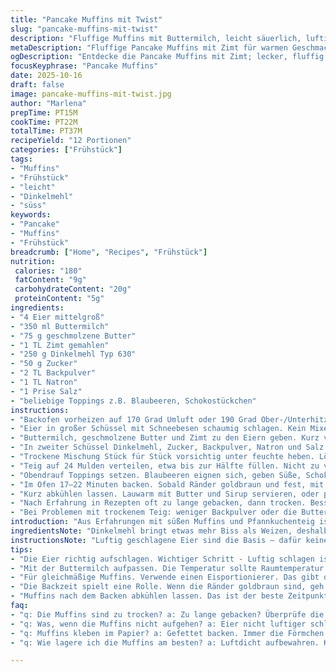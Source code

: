 ```yaml
---
title: "Pancake Muffins mit Twist"
slug: "pancake-muffins-mit-twist"
description: "Fluffige Muffins mit Buttermilch, leicht säuerlich, luftig durch Backpulver und Natron. Statt Vanille jetzt Zimt für wärmeren Geschmack. Beim Backen auf goldbraune Ränder achten, nicht zu lange backen, sonst werden sie trocken. Für den Teig Mehl durch Dinkelmehl ersetzt. Perfekte Frühstücksportion, 24 kleine Muffins aus zwei Formen. Schmeckt klasse mit Butter, Ahornsirup oder meinem Lieblings-Honig. Eier luftig schlagen, nicht wilde Rührerei, sonst zäher Teig. Feine Kruste, lockere Krume. "
metaDescription: "Fluffige Pancake Muffins mit Zimt für warmen Geschmack; ideal für Frühstück. Schnelle Zubereitung und perfekte Portionen."
ogDescription: "Entdecke die Pancake Muffins mit Zimt; lecker, fluffig und bereit in kurzer Zeit. Perfekt für den Morgen."
focusKeyphrase: "Pancake Muffins"
date: 2025-10-16
draft: false
image: pancake-muffins-mit-twist.jpg
author: "Marlena"
prepTime: PT15M
cookTime: PT22M
totalTime: PT37M
recipeYield: "12 Portionen"
categories: ["Frühstück"]
tags:
- "Muffins"
- "Frühstück"
- "leicht"
- "Dinkelmehl"
- "süss"
keywords:
- "Pancake"
- "Muffins"
- "Frühstück"
breadcrumb: ["Home", "Recipes", "Frühstück"]
nutrition: 
 calories: "180"
 fatContent: "9g"
 carbohydrateContent: "20g"
 proteinContent: "5g"
ingredients:
- "4 Eier mittelgroß"
- "350 ml Buttermilch"
- "75 g geschmolzene Butter"
- "1 TL Zimt gemahlen"
- "250 g Dinkelmehl Typ 630"
- "50 g Zucker"
- "2 TL Backpulver"
- "1 TL Natron"
- "1 Prise Salz"
- "beliebige Toppings z.B. Blaubeeren, Schokostückchen"
instructions:
- "Backofen vorheizen auf 170 Grad Umluft oder 190 Grad Ober-/Unterhitze. Muffinbleche gut einfetten oder mit Papierförmchen auslegen."
- "Eier in großer Schüssel mit Schneebesen schaumig schlagen. Kein Mixer, Handarbeit besser für Luftigkeit."
- "Buttermilch, geschmolzene Butter und Zimt zu den Eiern geben. Kurz verrühren, keine Overmixing."
- "In zweiter Schüssel Dinkelmehl, Zucker, Backpulver, Natron und Salz gründlich vermischen."
- "Trockene Mischung Stück für Stück vorsichtig unter feuchte heben. Löffelweise, nur so viel wie nötig, Klümpchen sind okay."
- "Teig auf 24 Mulden verteilen, etwa bis zur Hälfte füllen. Nicht zu viel, sonst teigt überlaufen."
- "Obendrauf Toppings setzen. Blaubeeren eignen sich, geben Süße, Schokostückchen nehmen etwas Backarbeit."
- "Im Ofen 17–22 Minuten backen. Sobald Ränder goldbraun und fest, mit Zahnstocher prüfen: feuchte Krümel sind okay, Flüssigkeit nein."
- "Kurz abkühlen lassen. Lauwarm mit Butter und Sirup servieren, oder pur essen."
- "Nach Erfahrung in Rezepten oft zu lange gebacken, dann trocken. Besser früh testen, Timing variiert je Herd."
- "Bei Problemen mit trockenem Teig: weniger Backpulver oder die Buttermilch durch Joghurt ersetzen, macht noch zarter."
introduction: "Aus Erfahrungen mit süßen Muffins und Pfannkuchenteig ist dieses gebackene Format eine spannende Variante. Das Rezept bringt vertraute Aromen durch Buttermilch und Butter, mit einem sahnigen Hintergrund und würzigem Zimt als Ersatz für die oft verwendete Vanille. Die Kombination von Backpulver und Natron sorgt für eine feine, luftige Struktur. Die Herausforderung liegt im Erkennen des perfekten Backzeitpunkts, denn die Muffins neigen dazu, bei zu langem Backen trocken zu werden. Ein Blick auf die Ränder und die Konsistenz beim Zahnstocher-Test geben die besten Anhaltspunkte. In meiner Küche gebe ich meist verschiedene Toppings dazu, um Textur und Geschmack zu variieren. Mein Tipp: keine wilden Rührbewegungen, das bedeutet zäher Teig und keinen fluffigen Biss. Perfekt in kleinen Portionen, zum Frühstück oder als Snack."
ingredientsNote: "Dinkelmehl bringt etwas mehr Biss als Weizen, deshalb muss beim Rühren besonders vorsichtig sein – zu intensives Mischen zerschlägt die Klebereiweiße und macht den Teig zäh. Zucker kann durch Honig oder Ahornsirup ersetzt werden, Letzteres gibt mehr Feuchtigkeit. Statt Vanille habe ich Zimt ausprobiert für mehr Wärme im Geschmack, das funktioniert hervorragend. Die geschmolzene Butter nicht zu heiß machen, sonst gerinnt sie im Teig und es gibt Klümpchen. Eier sollten Raumtemperatur haben, damit sie luftiger schlagen. Butter als Topping ist Pflicht, darüber kommen noch Sirup, Marmelade oder auch frische Früchte. Wegen der Säure im Buttermilch reagieren Backpulver und Natron optimal, das Aufgehen ist sicht- und spürbar. Für Veganer empfiehlt sich Buttermilchersatz aus Sojajoghurt und Apfelessig, dann reduziert aber die Menge an Backtriebmittel leicht."
instructionsNote: "Luftig geschlagene Eier sind die Basis – dafür keine Küchenmaschine benutzen, lieber kräftig von Hand, aber mit Gefühl, sonst zerbricht das Eiweiß. Das Vermischen der Flüssigkeiten sorgt für gleichmäßige Verteilung der Butter und Gewürze, hier darf nicht zu wild gerührt werden – die Luft im Teig soll erhalten bleiben. Die trockenen Zutaten sollten erst in einer separaten Schüssel gründlich vermischt werden, um Backpulver und Natron gleichmäßig zu verteilen. Beim unterheben vorsichtig vorgehen, nicht zu lange, nur bis der Mehlstaub verschwunden ist – kleine Klümpchen im Teig sind normal und stoßen auf keinen Problem. Teig portionieren mit einem Eisportionierer, ergibt gleichmäßige Größe und erleichtert das Befüllen der Förmchen. Backzeit schwankt je nach Ofen – entscheidend sind goldbraune, knusprige Ränder und der Stäbchentest. Riecht es angenehm buttrig und würzig, dann ist es meist fast fertig. Nicht zu lange drin lassen, alles wird sonst schnell trocken. Nach dem Backen kurz abkühlen, servieren lauwarm, das ist der beste Moment. Muffins aufbewahren im luftdichten Behälter, kurz im Toaster aufgefrischt fast wie frisch."
tips:
- "Die Eier richtig aufschlagen. Wichtiger Schritt - Luftig schlagen ist entscheidend. Handarbeit statt Mixer. Das sorgt für die fluffige Textur. Achte darauf, nicht zu lange zu rühren, sonst wird der Teig zäh."
- "Mit der Buttermilch aufpassen. Die Temperatur sollte Raumtemperatur haben. Kalte Milch wird die Masse schwer machen. Das beeinflusst das Aufgehen. Wer kein Buttermilch hat, kann Naturjoghurt verwenden, aber mit Apfelessig mischen."
- "Für gleichmäßige Muffins. Verwende einen Eisportionierer. Das gibt dir die perfekte Menge. Wenn alle Muffins gleich groß sind, backen sie gleichmäßig. Ein wichtiges Detail um Klumpen im Teig zu vermeiden, nur so viel rühren wie nötig."
- "Die Backzeit spielt eine Rolle. Wenn die Ränder goldbraun sind, geh vorsichtig mit dem Zahnstocher-Test um. Feuchte Krümel sind in Ordnung. Außerdem - kontrolliere vor allem in den letzten Minuten, damit sie nicht trocken werden."
- "Muffins nach dem Backen abkühlen lassen. Das ist der beste Zeitpunkt um sie mit Butter oder Marmelade zu genießen. Wenn sie zu trocken werden, lieber weniger Backpulver verwenden, mehr Buttermilch dazu. Verhindert trockene Muffins."
faq:
- "q: Die Muffins sind zu trocken? a: Zu lange gebacken? Überprüfe die Backzeit. 17 bis 22 Minuten sind optimal. Jedes Ofen ist anders. Achte auf goldbraune Ränder. Bei Unsicherheiten besser früher testen."
- "q: Was, wenn die Muffins nicht aufgehen? a: Eier nicht luftiger schlagen, geschieht oft. Die Mischung nicht zu lange rühren. Auch zu kalte Buttermilch kann dazu führen. Versuche es mit Raumtemperatur."
- "q: Muffins kleben im Papier? a: Gefettet backen. Immer die Förmchen gut einfetten. Bei Bedarf kannst Du auch spezielle Muffinförmchen verwenden, die verhindern die Probleme."
- "q: Wie lagere ich die Muffins am besten? a: Luftdicht aufbewahren. Kühl und trocken halten. In einer Tupperdose bleibt die Frische. Wenn sie trocken werden, einfach kurz im Toaster aufwärmen."

---
```

